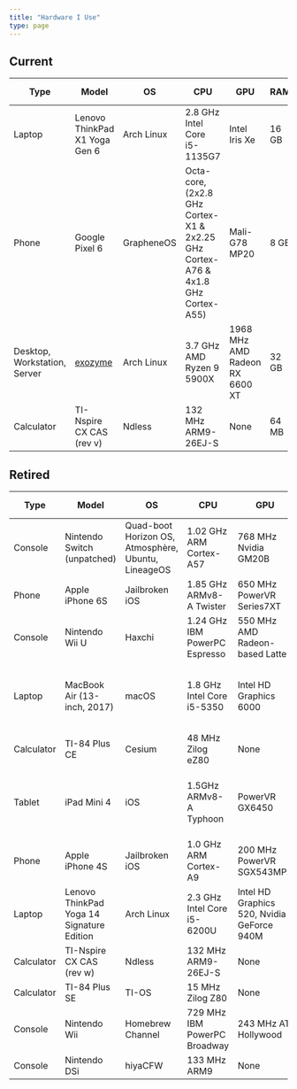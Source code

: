```yaml
---
title: "Hardware I Use"
type: page
---
```



## Current
| Type | Model | OS | CPU | GPU | RAM | Time used |
| --- | --- | --- | --- | --- | --- | --- |
| Laptop | Lenovo ThinkPad X1 Yoga Gen 6 | Arch Linux | 2.8 GHz Intel Core i5-1135G7 | Intel Iris Xe | 16 GB | 2022-05-18 to now |
| Phone | Google Pixel 6 | GrapheneOS | Octa-core, (2x2.8 GHz Cortex-X1 & 2x2.25 GHz Cortex-A76 & 4x1.8 GHz Cortex-A55) | Mali-G78 MP20 | 8 GB | 2022-03-19 to now |
| Desktop, Workstation, Server | [exozyme](exozy.me) | Arch Linux | 3.7 GHz AMD Ryzen 9 5900X | 1968 MHz AMD Radeon RX 6600 XT | 32 GB | 2021-03-27 to now |
| Calculator | TI-Nspire CX CAS (rev v) | Ndless | 132 MHz ARM9-26EJ-S | None | 64 MB | 2017-05 to now |

## Retired
| Type | Model | OS | CPU | GPU | RAM | Time used |
| --- | --- | --- | --- | --- | --- | --- |
| Console | Nintendo Switch (unpatched) | Quad-boot Horizon OS, Atmosphère, Ubuntu, LineageOS | 1.02 GHz ARM Cortex-A57 | 768 MHz Nvidia GM20B | 4 GB | 2020-03-03 to 2022-06-10 |
| Phone | Apple iPhone 6S | Jailbroken iOS | 1.85 GHz ARMv8-A Twister | 650 MHz PowerVR Series7XT | 2 GB | 2020 to 2022-03-19 |
| Console | Nintendo Wii U | Haxchi | 1.24 GHz IBM PowerPC Espresso | 550 MHz AMD Radeon-based Latte | 2 GB | 2019-07 to 2022-02-15 |
| Laptop | MacBook Air (13-inch, 2017) | macOS | 1.8 GHz Intel Core i5-5350 | Intel HD Graphics 6000 | 8 GB | 2018-09 to 2022-05-13 (school property) |
| Calculator | TI-84 Plus CE | Cesium | 48 MHz Zilog eZ80 | None | 4 MB | 2018-05 to now |
| Tablet | iPad Mini 4 | iOS | 1.5GHz ARMv8-A Typhoon | PowerVR GX6450 | 2 GB | 2017-08 to 2018-05 (school property) |
| Phone | Apple iPhone 4S | Jailbroken iOS | 1.0 GHz ARM Cortex-A9 | 200 MHz PowerVR SGX543MP2 | 512 MB | 2017 |
| Laptop | Lenovo ThinkPad Yoga 14 Signature Edition | Arch Linux | 2.3 GHz Intel Core i5-6200U | Intel HD Graphics 520, Nvidia GeForce 940M | 8 GB | 2016-08 to 2022-05-08 |
| Calculator | TI-Nspire CX CAS (rev w) | Ndless | 132 MHz ARM9-26EJ-S | None | 64 MB | 2016-04 to now |
| Calculator | TI-84 Plus SE | TI-OS | 15 MHz Zilog Z80 | None | 128 KB | 2014 to 2021 |
| Console | Nintendo Wii | Homebrew Channel | 729 MHz IBM PowerPC Broadway | 243 MHz ATI Hollywood | 88 MB | 2010 to now |
| Console | Nintendo DSi | hiyaCFW | 133 MHz ARM9 | None | 16 MB | 2009 to now |
